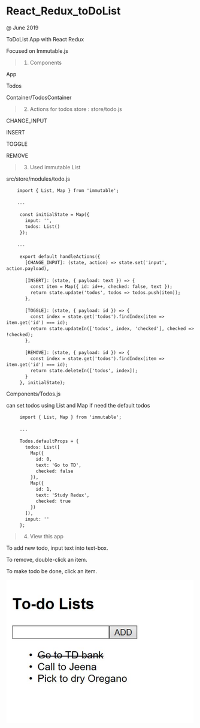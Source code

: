 # React_Redux_toDoList

@ June 2019

ToDoList App with React Redux

Focused on Immutable.js



> 1. Components

App

Todos

Container/TodosContainer


> 2.  Actions for todos store : store/todo.js

CHANGE_INPUT

INSERT

TOGGLE

REMOVE


> 3. Used immutable List 

  src/store/modules/todo.js
         
        import { List, Map } from 'immutable';
        
        ...
        
         const initialState = Map({
           input: '',
           todos: List()
         });
        
        ...
        
         export default handleActions({ 
           [CHANGE_INPUT]: (state, action) => state.set('input', action.payload),
           
           [INSERT]: (state, { payload: text }) => {             
             const item = Map({ id: id++, checked: false, text });  
             return state.update('todos', todos => todos.push(item));
           },
           
           [TOGGLE]: (state, { payload: id }) => { 
             const index = state.get('todos').findIndex(item => item.get('id') === id);
             return state.updateIn(['todos', index, 'checked'], checked => !checked);
           },
           
           [REMOVE]: (state, { payload: id }) => {              
             const index = state.get('todos').findIndex(item => item.get('id') === id);
             return state.deleteIn(['todos', index]);
           }
         }, initialState);



  Components/Todos.js
  
  can set todos using List and Map if need the default todos
         
         import { List, Map } from 'immutable';
         
         ...
         
         Todos.defaultProps = {
           todos: List([
             Map({
               id: 0,
               text: 'Go to TD',
               checked: false
             }),
             Map({
               id: 1,
               text: 'Study Redux',
               checked: true
             })
           ]),
           input: ''
         };

> 4. View this app

To add new todo, input text into text-box.

To remove, double-click an item.

To make todo be done, click an item.


<img src='img/basic_todos.JPG' width='500px'>
